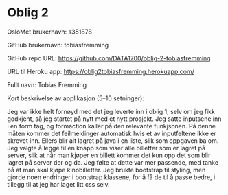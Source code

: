 Oblig 2
=======
OsloMet brukernavn: s351878

GitHub brukernavn: tobiasfremming

GitHub repo URL: https://github.com/DATA1700/oblig-2-tobiasfremming

URL til Heroku app: https://oblig2tobiasfremming.herokuapp.com/

Fullt navn: Tobias Fremming

Kort beskrivelse av applikasjon (5–10 setninger):

Jeg var ikke helt fornøyd med det jeg leverte inn i oblig 1, 
selv om jeg fikk godkjent, så jeg startet på nytt med et nytt prosjekt. 
Jeg satte inputsene inn i en form tag, og formaction kaller på 
den relevante funkjsonen. På denne måten kommer det feilmeldinger 
automatisk hvis et av inputfeltene ikke er skrevet inn. 
Ellers blir alt lagret på java i en liste, slik som oppgaven ba om.
Jeg valgte å legge til en knapp som viser alle billetter som er lagret 
på server, slik at når man kjøper en billett kommer det kun
opp det som blir lagret på server der og da. 
Jeg følte at dette var mer passende, med tanke på at man skal 
kjøpe kinobilletter. Jeg brukte bootstrap til styling, men gjorde noen endringer
i bootstrap klassene, for å få de til å passe bedre, i tillegg til at
jeg har laget litt css selv. 
